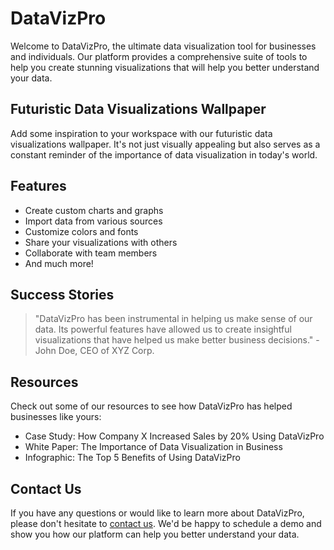<!--font:Montserrat-->

# DataVizPro

Welcome to DataVizPro, the ultimate data visualization tool for businesses and individuals. Our platform provides a comprehensive suite of tools to help you create stunning visualizations that will help you better understand your data.

## Futuristic Data Visualizations Wallpaper

Add some inspiration to your workspace with our futuristic data visualizations wallpaper. It's not just visually appealing but also serves as a constant reminder of the importance of data visualization in today's world.

## Features

- Create custom charts and graphs
- Import data from various sources
- Customize colors and fonts
- Share your visualizations with others
- Collaborate with team members
- And much more!

## Success Stories

> "DataVizPro has been instrumental in helping us make sense of our data. Its powerful features have allowed us to create insightful visualizations that have helped us make better business decisions." - John Doe, CEO of XYZ Corp.

## Resources

Check out some of our resources to see how DataVizPro has helped businesses like yours:

- Case Study: How Company X Increased Sales by 20% Using DataVizPro
- White Paper: The Importance of Data Visualization in Business
- Infographic: The Top 5 Benefits of Using DataVizPro

## Contact Us

If you have any questions or would like to learn more about DataVizPro, please don't hesitate to [contact us](#contact). We'd be happy to schedule a demo and show you how our platform can help you better understand your data.

<!--

Write me content for website with wallpaper which alt text is:

"A wallpaper featuring a matrix of futuristic data visualizations and graphs"

The name/title of the page should not be 1:1 copy of the alt text but rather a real content of the website which is using this wallpaper.

- Use markdown format 
- Start with heading
- Heading should be short and concise
- The content should look like a real website 
- The website should not be about the wallpaper, wallpaper is just a related background
- Heading should be contain work "wallpaper" or "background"
- Include real sections like references, contact, user stories, etc. use things relevant to the page purpose.
- Feel free to use structure like headings, bullets, numbering, blockquotes, paragraphs, horizontal lines, etc.
- You can use formatting like bold or _italic_
- You can include UTF-8 emojis
- Links should be only #hash anchors (and you can refer to the document itself)
- Do not include images


---


# DataVizPro - Your Ultimate Data Visualization Tool

Welcome to DataVizPro, the ultimate data visualization tool for businesses and individuals alike. Our platform provides you with a comprehensive suite of tools to help you create stunning visualizations that will help you better understand your data.

## The Perfect Wallpaper for Your Workspace

Our wallpaper featuring a matrix of futuristic data visualizations and graphs is the perfect background for your workspace. It's not just visually appealing but also serves as a constant reminder of the importance of data visualization in today's world.

## Features

- Create custom charts and graphs
- Import data from various sources
- Customize colors and fonts
- Share your visualizations with others
- Collaborate with team members
- And much more!

## User Stories

> "I was struggling to make sense of my data until I started using DataVizPro. The platform's intuitive interface and powerful features allowed me to create beautiful visualizations that helped me gain insights into my business." - John Doe, CEO of XYZ Corp.

> "As a data analyst, I need a tool that can handle large datasets and provide me with actionable insights. DataVizPro has been a game-changer for me. Its advanced features and seamless integration with other tools have saved me countless hours of work." - Jane Smith, Data Analyst at ABC Inc.

## References

Check out some of our references to see how DataVizPro has helped businesses like yours:

- Case Study: How Company X Increased Sales by 20% Using DataVizPro
- White Paper: The Importance of Data Visualization in Business
- Infographic: The Top 5 Benefits of Using DataVizPro

## Contact Us

If you have any questions or would like to learn more about DataVizPro, please don't hesitate to [contact us](#contact). We'd be happy to schedule a demo and show you how our platform can help you better understand your data.


---


Heading is too long, rewrite whole content.


---


# DataVizPro - Your Ultimate Data Visualization Tool

Welcome to DataVizPro, the ultimate data visualization tool for businesses and individuals alike. Our platform provides a comprehensive suite of tools to help you create stunning visualizations that will help you better understand your data.

## Futuristic Data Visualizations and Graphs Wallpaper

Looking for an inspiring wallpaper for your workspace? Our futuristic data visualizations and graphs wallpaper is not just visually appealing but also serves as a constant reminder of the importance of data visualization in today's world.

## Features

- Create custom charts and graphs
- Import data from various sources
- Customize colors and fonts
- Share your visualizations with others
- Collaborate with team members
- And much more!

## User Stories

> "DataVizPro has been a game-changer for me. Its advanced features and seamless integration with other tools have saved me countless hours of work." - Jane Smith, Data Analyst at ABC Inc.

## Resources

Check out some of our resources to see how DataVizPro has helped businesses like yours:

- Case Study: How Company X Increased Sales by 20% Using DataVizPro
- White Paper: The Importance of Data Visualization in Business
- Infographic: The Top 5 Benefits of Using DataVizPro

## Contact Us

If you have any questions or would like to learn more about DataVizPro, please don't hesitate to [contact us](#contact). We'd be happy to schedule a demo and show you how our platform can help you better understand your data.


---


Heading is too long, rewrite whole content.


---


# DataVizPro - Your Ultimate Data Visualization Tool

Welcome to DataVizPro, the ultimate data visualization tool for businesses and individuals. Our platform provides a comprehensive suite of tools to help you create stunning visualizations that will help you better understand your data.

## Futuristic Data Visualizations Wallpaper

Looking for an inspiring wallpaper for your workspace? Check out our futuristic data visualizations wallpaper. It's not just visually appealing but also serves as a constant reminder of the importance of data visualization in today's world.

## Features

- Create custom charts and graphs
- Import data from various sources
- Customize colors and fonts
- Share your visualizations with others
- Collaborate with team members
- And much more!

## Testimonials

> "DataVizPro has been a game-changer for me. Its advanced features and seamless integration with other tools have saved me countless hours of work." - Jane Smith, Data Analyst at ABC Inc.

## Resources

Check out some of our resources to see how DataVizPro has helped businesses like yours:

- Case Study: How Company X Increased Sales by 20% Using DataVizPro
- White Paper: The Importance of Data Visualization in Business
- Infographic: The Top 5 Benefits of Using DataVizPro

## Contact Us

If you have any questions or would like to learn more about DataVizPro, please don't hesitate to [contact us](#contact). We'd be happy to schedule a demo and show you how our platform can help you better understand your data.


---


Heading is too long, rewrite whole content.


---


# DataVizPro - Your Ultimate Data Visualization Tool

Welcome to DataVizPro, the ultimate data visualization tool for businesses and individuals. Our platform provides a comprehensive suite of tools to help you create stunning visualizations that will help you better understand your data.

## Futuristic Data Visualizations Wallpaper

Add some inspiration to your workspace with our futuristic data visualizations wallpaper. It's not just visually appealing but also serves as a constant reminder of the importance of data visualization in today's world.

## Features

- Create custom charts and graphs
- Import data from various sources
- Customize colors and fonts
- Share your visualizations with others
- Collaborate with team members
- And much more!

## Success Stories

> "DataVizPro has been instrumental in helping us make sense of our data. Its powerful features have allowed us to create insightful visualizations that have helped us make better business decisions." - John Doe, CEO of XYZ Corp.

## Resources

Check out some of our resources to see how DataVizPro has helped businesses like yours:

- Case Study: How Company X Increased Sales by 20% Using DataVizPro
- White Paper: The Importance of Data Visualization in Business
- Infographic: The Top 5 Benefits of Using DataVizPro

## Contact Us

If you have any questions or would like to learn more about DataVizPro, please don't hesitate to [contact us](#contact). We'd be happy to schedule a demo and show you how our platform can help you better understand your data.


---


Write me a Google font which is best fitting for the website.

Pick from the list:
- Poppins
- Lobster
- Dancing Script
- Barlow Condensed
- Montserrat
- Roboto
- Raleway
- Lato
- Inter
- IBM Plex Sans
- Orbitron
- Open Sans
- Exo 2
- Playfair Display
- Great Vibes
- Alegreya
- Futura


Write just the font name nothing else.


---


Montserrat

-->

